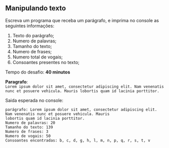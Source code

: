 ## Manipulando texto

Escreva um programa que receba um parágrafo, e imprima no console as seguintes informações:

1. Texto do parágrafo;
2. Numero de palavras;
3. Tamanho do texto;
4. Numero de frases;
5. Numero total de vogais;
6. Consoantes presentes no texto;

Tempo do desafio: __40 minutos__

__Paragrafo__:  
`Lorem ipsum dolor sit amet, consectetur adipiscing elit. Nam venenatis nunc et posuere vehicula. Mauris
lobortis quam id lacinia porttitor.`

Saida esperada no console:

```
parágrafo: Lorem ipsum dolor sit amet, consectetur adipiscing elit. Nam venenatis nunc et posuere vehicula. Mauris
lobortis quam id lacinia porttitor.  
Numero de palavras: 20  
Tamanho do texto: 139  
Numero de frases: 3  
Numero de vogais: 50  
Consoantes encontradas: b, c, d, g, h, l, m, n, p, q, r, s, t, v  
```